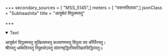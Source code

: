 +++
secondary_sources = [ "MSS_5145",]
meters = [ "वसन्ततिलका",]
jsonClass = "Subhaashita"
title = "आयुर्बलं विपुलमस्तु"

+++

<details open><summary>Text</summary>

आयुर्बलं विपुलमस्तु सुखित्वमस्तु कल्याणमस्तु विपुला तव कीर्तिरस्तु।  
श्रीरस्तु धर्ममतिरस्तु रिपुक्षयोऽस्तु संतानवृद्धिरभिवाञ्छितसिद्धिरस्तु॥
</details>
